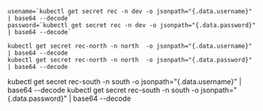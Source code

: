 ```
usename=`kubectl get secret rec -n dev -o jsonpath="{.data.username}" | base64 --decode`
password=`kubectl get secret rec -n dev -o jsonpath="{.data.password}" | base64 --decode`
```

```
kubectl get secret rec-north -n north  -o jsonpath="{.data.username}" | base64 --decode
kubectl get secret rec-north -n north  -o jsonpath="{.data.password}" | base64 --decode
```
kubectl get secret rec-south -n south  -o jsonpath="{.data.username}" | base64 --decode
kubectl get secret rec-south -n south  -o jsonpath="{.data.password}" | base64 --decode
```

